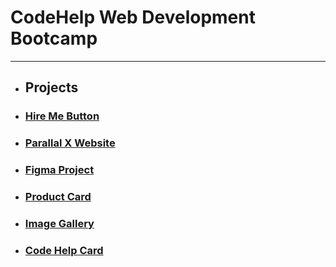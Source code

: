 # CodeHelp Web Development Bootcamp

---

- ## Projects

- ### [Hire Me Button](https://github.com/AtulSinghAtul/codeHelpMainFolder/tree/main/classHomeWork/hire-me-button)
- ### [Parallal X Website](https://github.com/AtulSinghAtul/codeHelpParallalxWebsite)
- ### [Figma Project](https://github.com/AtulSinghAtul/codeHelpMainFolder/tree/main/classHomeWork/codeHelp-Figma-Assignment)
- ### [Product Card](https://github.com/AtulSinghAtul/codeHelpMainFolder/tree/main/classHomeWork/product%20card)
- ### [Image Gallery](https://github.com/AtulSinghAtul/codeHelpMainFolder/tree/main/classHomeWork/imageGallery%202)
 
- ### [Code Help Card](https://github.com/AtulSinghAtul/codeHelpMainFolder/tree/main/classHomeWork/card-codeHelp)

